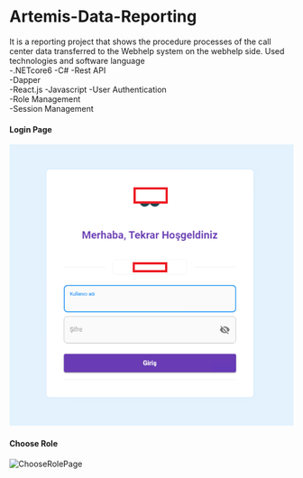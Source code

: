 # Artemis-Data-Reporting
It is a reporting project that shows the procedure processes of the call center data transferred to the Webhelp system on the webhelp side.  Used technologies and software language  
-.NETcore6 
-C# 
-Rest API  
-Dapper  
-React.js 
-Javascript 
-User Authentication  
-Role Management  
-Session Management

#### Login Page
![Login Page](https://github.com/turkmuhendisnet/Artemis-Data-Reporting/blob/main/LoginPage.png)

#### Choose Role
![ChooseRolePage]([https://github.com/turkmuhendisnet/Artemis-Data-Reporting/blob/main/LoginPage.png](https://github.com/turkmuhendisnet/Artemis-Data-Reporting/blob/main/ChooseRolePage.PNG))

